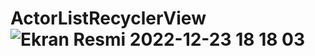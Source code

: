 # ActorListRecyclerView![Ekran Resmi 2022-12-23 18 18 03](https://user-images.githubusercontent.com/61374255/209358863-45f176e8-6747-4a56-a798-418c3cb0d7fc.png)
